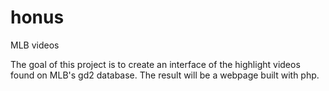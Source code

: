 # honus
MLB videos

The goal of this project is to create an interface of the highlight videos found on MLB's gd2 database. The result will be a webpage built with php.
